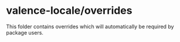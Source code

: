 # valence-locale/overrides

This folder contains overrides which will automatically be required by package users.
